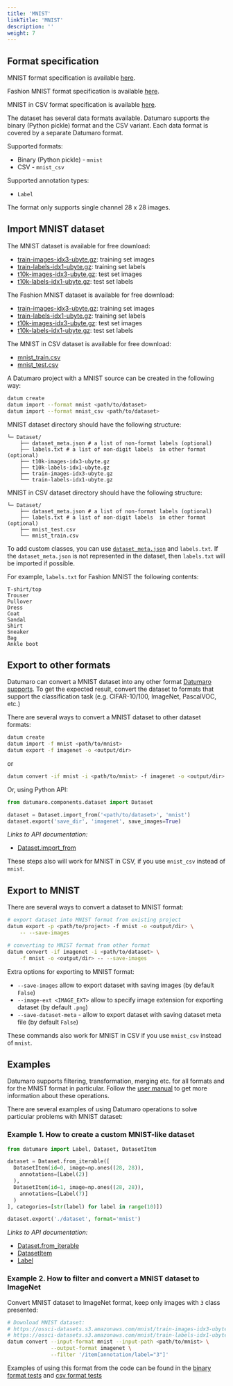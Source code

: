 ```yaml
---
title: 'MNIST'
linkTitle: 'MNIST'
description: ''
weight: 7
---
```


## Format specification

MNIST format specification is available [here](http://yann.lecun.com/exdb/mnist/).

Fashion MNIST format specification is available [here](https://github.com/zalandoresearch/fashion-mnist).

MNIST in CSV  format specification is available [here](https://pjreddie.com/projects/mnist-in-csv/).

The dataset has several data formats available. Datumaro supports the
binary (Python pickle) format and the CSV variant. Each data format is covered
by a separate Datumaro format.

Supported formats:
- Binary (Python pickle) - `mnist`
- CSV - `mnist_csv`

Supported annotation types:
- `Label`

The format only supports single channel 28 x 28 images.

## Import MNIST dataset

The MNIST dataset is available for free download:

- [train-images-idx3-ubyte.gz](https://ossci-datasets.s3.amazonaws.com/mnist/train-images-idx3-ubyte.gz):
  training set images
- [train-labels-idx1-ubyte.gz](https://ossci-datasets.s3.amazonaws.com/mnist/train-labels-idx1-ubyte.gz):
  training set labels
- [t10k-images-idx3-ubyte.gz](https://ossci-datasets.s3.amazonaws.com/mnist/t10k-images-idx3-ubyte.gz):
  test set images
- [t10k-labels-idx1-ubyte.gz](https://ossci-datasets.s3.amazonaws.com/mnist/t10k-labels-idx1-ubyte.gz):
  test set labels

The Fashion MNIST dataset is available for free download:

- [train-images-idx3-ubyte.gz](http://fashion-mnist.s3-website.eu-central-1.amazonaws.com/train-images-idx3-ubyte.gz):
  training set images
- [train-labels-idx1-ubyte.gz](http://fashion-mnist.s3-website.eu-central-1.amazonaws.com/train-labels-idx1-ubyte.gz):
  training set labels
- [t10k-images-idx3-ubyte.gz](http://fashion-mnist.s3-website.eu-central-1.amazonaws.com/t10k-images-idx3-ubyte.gz):
  test set images
- [t10k-labels-idx1-ubyte.gz](http://fashion-mnist.s3-website.eu-central-1.amazonaws.com/t10k-labels-idx1-ubyte.gz):
  test set labels

The MNIST in CSV dataset is available for free download:

- [mnist_train.csv](https://pjreddie.com/media/files/mnist_train.csv)
- [mnist_test.csv](https://pjreddie.com/media/files/mnist_test.csv)

A Datumaro project with a MNIST source can be created in the following way:

``` bash
datum create
datum import --format mnist <path/to/dataset>
datum import --format mnist_csv <path/to/dataset>
```

MNIST dataset directory should have the following structure:

<!--lint disable fenced-code-flag-->
```
└─ Dataset/
    ├── dataset_meta.json # a list of non-format labels (optional)
    ├── labels.txt # a list of non-digit labels  in other format (optional)
    ├── t10k-images-idx3-ubyte.gz
    ├── t10k-labels-idx1-ubyte.gz
    ├── train-images-idx3-ubyte.gz
    └── train-labels-idx1-ubyte.gz
```

MNIST in CSV dataset directory should have the following structure:

<!--lint disable fenced-code-flag-->
```
└─ Dataset/
    ├── dataset_meta.json # a list of non-format labels (optional)
    ├── labels.txt # a list of non-digit labels  in other format (optional)
    ├── mnist_test.csv
    └── mnist_train.csv
```

To add custom classes, you can use [`dataset_meta.json`](/docs/user-manual/supported_formats/#dataset-meta-file)
and `labels.txt`.
If the `dataset_meta.json` is not represented in the dataset, then
`labels.txt` will be imported if possible.

For example, `labels.txt` for Fashion MNIST the following contents:

<!--lint disable fenced-code-flag-->
```
T-shirt/top
Trouser
Pullover
Dress
Coat
Sandal
Shirt
Sneaker
Bag
Ankle boot
```

## Export to other formats

Datumaro can convert a MNIST dataset into any other format [Datumaro supports](/docs/user-manual/supported_formats/).
To get the expected result, convert the dataset to formats
that support the classification task (e.g. CIFAR-10/100, ImageNet, PascalVOC,
etc.)

There are several ways to convert a MNIST dataset to other dataset formats:

``` bash
datum create
datum import -f mnist <path/to/mnist>
datum export -f imagenet -o <output/dir>
```
or
``` bash
datum convert -if mnist -i <path/to/mnist> -f imagenet -o <output/dir>
```

Or, using Python API:

```python
from datumaro.components.dataset import Dataset

dataset = Dataset.import_from('<path/to/dataset>', 'mnist')
dataset.export('save_dir', 'imagenet', save_images=True)
```

_Links to API documentation:_
- [Dataset.import_from][]

These steps also will work for MNIST in CSV, if you use `mnist_csv`
instead of `mnist`.

## Export to MNIST

There are several ways to convert a dataset to MNIST format:

``` bash
# export dataset into MNIST format from existing project
datum export -p <path/to/project> -f mnist -o <output/dir> \
    -- --save-images
```
``` bash
# converting to MNIST format from other format
datum convert -if imagenet -i <path/to/dataset> \
    -f mnist -o <output/dir> -- --save-images
```

Extra options for exporting to MNIST format:
- `--save-images` allow to export dataset with saving images
  (by default `False`)
- `--image-ext <IMAGE_EXT>` allow to specify image extension
  for exporting dataset (by default `.png`)
- `--save-dataset-meta` - allow to export dataset with saving dataset meta
  file (by default `False`)

These commands also work for MNIST in CSV if you use `mnist_csv` instead of `mnist`.

## Examples

Datumaro supports filtering, transformation, merging etc. for all formats
and for the MNIST format in particular. Follow the [user manual](/docs/user-manual/)
to get more information about these operations.

There are several examples of using Datumaro operations to solve
particular problems with MNIST dataset:

### Example 1. How to create a custom MNIST-like dataset

```python
from datumaro import Label, Dataset, DatasetItem

dataset = Dataset.from_iterable([
  DatasetItem(id=0, image=np.ones((28, 28)),
    annotations=[Label(2)]
  ),
  DatasetItem(id=1, image=np.ones((28, 28)),
    annotations=[Label(7)]
  )
], categories=[str(label) for label in range(10)])

dataset.export('./dataset', format='mnist')
```

_Links to API documentation:_
- [Dataset.from_iterable][]
- [DatasetItem][]
- [Label][]

### Example 2. How to filter and convert a MNIST dataset to ImageNet

Convert MNIST dataset to ImageNet format, keep only images with `3` class
presented:

``` bash
# Download MNIST dataset:
# https://ossci-datasets.s3.amazonaws.com/mnist/train-images-idx3-ubyte.gz
# https://ossci-datasets.s3.amazonaws.com/mnist/train-labels-idx1-ubyte.gz
datum convert --input-format mnist --input-path <path/to/mnist> \
              --output-format imagenet \
              --filter '/item[annotation/label="3"]'
```

Examples of using this format from the code can be found in
the [binary format tests](https://github.com/openvinotoolkit/datumaro/tree/develop/tests/test_mnist_format.py) and [csv format tests](https://github.com/openvinotoolkit/datumaro/tree/develop/tests/test_mnist_csv_format.py)

[Dataset.import_from]: /api/api/components/components/datumaro.components.dataset.html#datumaro.components.dataset.Dataset.import_from
[Dataset.from_iterable]: /api/api/components/components/datumaro.components.dataset.html#datumaro.components.dataset.Dataset.from_iterable
[DatasetItem]: /api/api/components/components/datumaro.components.extractor.html#datumaro.components.extractor.DatasetItem
[Label]: /api/api/components/components/datumaro.components.annotation.html#datumaro.components.annotation.Label
